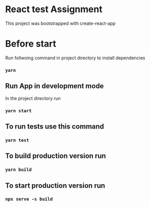 # React test Assignment

This project was bootstrapped with create-react-app

# Before start

Run follwoing command in project directory to install dependencies

### `yarn`

## Run App in development mode

In the project directory run

### `yarn start`

## To run tests use this command

### `yarn test`

## To build production version run

### `yarn build`

## To start production version run

### `npx serve -s build`
